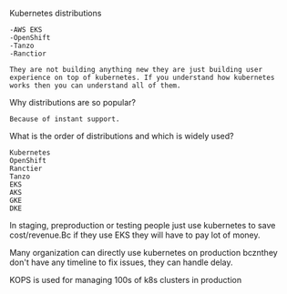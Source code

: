 Kubernetes distributions
```
-AWS EKS
-OpenShift
-Tanzo
-Ranctior

They are not building anything new they are just building user experience on top of kubernetes. If you understand how kubernetes
works then you can understand all of them.
```

Why distributions are so popular?
```
Because of instant support.
```

What is the order of distributions and which is widely used?
```
Kubernetes
OpenShift
Ranctier
Tanzo
EKS
AKS
GKE
DKE
```

In staging, preproduction or testing people just use kubernetes to save cost/revenue.Bc if they use EKS they will have to pay lot of money.

Many organization can directly use kubernetes on production bcznthey don't have any timeline to fix issues, they can handle delay.

KOPS is used for managing 100s of k8s clusters in production

